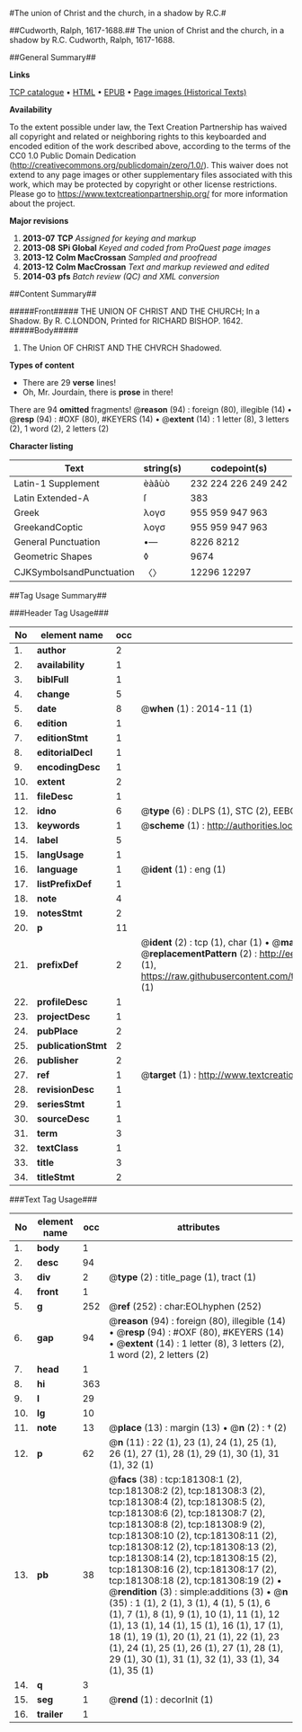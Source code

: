 #The union of Christ and the church, in a shadow by R.C.#

##Cudworth, Ralph, 1617-1688.##
The union of Christ and the church, in a shadow by R.C.
Cudworth, Ralph, 1617-1688.

##General Summary##

**Links**

[TCP catalogue](http://www.ota.ox.ac.uk/tcp/)  • 
[HTML](http://tei.it.ox.ac.uk/tcp/Texts-HTML/free/B20/B20917.html)  • 
[EPUB](http://tei.it.ox.ac.uk/tcp/Texts-EPUB/free/B20/B20917.epub) • 
[Page images (Historical Texts)](https://historicaltexts.jisc.ac.uk/eebo-12743611e)

**Availability**

To the extent possible under law, the Text Creation Partnership has waived all copyright and related or neighboring rights to this keyboarded and encoded edition of the work described above, according to the terms of the CC0 1.0 Public Domain Dedication (http://creativecommons.org/publicdomain/zero/1.0/). This waiver does not extend to any page images or other supplementary files associated with this work, which may be protected by copyright or other license restrictions. Please go to https://www.textcreationpartnership.org/ for more information about the project.

**Major revisions**

1. __2013-07__ __TCP__ *Assigned for keying and markup*
1. __2013-08__ __SPi Global__ *Keyed and coded from ProQuest page images*
1. __2013-12__ __Colm MacCrossan__ *Sampled and proofread*
1. __2013-12__ __Colm MacCrossan__ *Text and markup reviewed and edited*
1. __2014-03__ __pfs__ *Batch review (QC) and XML conversion*

##Content Summary##

#####Front#####
THE UNION OF CHRIST AND THE CHURCH; In a Shadow. By R. C.LONDON, Printed for RICHARD BISHOP. 1642.
#####Body#####

1. The Union OF CHRIST AND THE CHVRCH Shadowed.

**Types of content**

  * There are 29 **verse** lines!
  * Oh, Mr. Jourdain, there is **prose** in there!

There are 94 **omitted** fragments! 
 @__reason__ (94) : foreign (80), illegible (14)  •  @__resp__ (94) : #OXF (80), #KEYERS (14)  •  @__extent__ (14) : 1 letter (8), 3 letters (2), 1 word (2), 2 letters (2)

**Character listing**


|Text|string(s)|codepoint(s)|
|---|---|---|
|Latin-1 Supplement|èàâùò|232 224 226 249 242|
|Latin Extended-A|ſ|383|
|Greek|λογσ|955 959 947 963|
|GreekandCoptic|λογσ|955 959 947 963|
|General Punctuation|•—|8226 8212|
|Geometric Shapes|◊|9674|
|CJKSymbolsandPunctuation|〈〉|12296 12297|

##Tag Usage Summary##

###Header Tag Usage###

|No|element name|occ|attributes|
|---|---|---|---|
|1.|__author__|2||
|2.|__availability__|1||
|3.|__biblFull__|1||
|4.|__change__|5||
|5.|__date__|8| @__when__ (1) : 2014-11 (1)|
|6.|__edition__|1||
|7.|__editionStmt__|1||
|8.|__editorialDecl__|1||
|9.|__encodingDesc__|1||
|10.|__extent__|2||
|11.|__fileDesc__|1||
|12.|__idno__|6| @__type__ (6) : DLPS (1), STC (2), EEBO-CITATION (1), OCLC (1), VID (1)|
|13.|__keywords__|1| @__scheme__ (1) : http://authorities.loc.gov/ (1)|
|14.|__label__|5||
|15.|__langUsage__|1||
|16.|__language__|1| @__ident__ (1) : eng (1)|
|17.|__listPrefixDef__|1||
|18.|__note__|4||
|19.|__notesStmt__|2||
|20.|__p__|11||
|21.|__prefixDef__|2| @__ident__ (2) : tcp (1), char (1)  •  @__matchPattern__ (2) : ([0-9\-]+):([0-9IVX]+) (1), (.+) (1)  •  @__replacementPattern__ (2) : http://eebo.chadwyck.com/downloadtiff?vid=$1&page=$2 (1), https://raw.githubusercontent.com/textcreationpartnership/Texts/master/tcpchars.xml#$1 (1)|
|22.|__profileDesc__|1||
|23.|__projectDesc__|1||
|24.|__pubPlace__|2||
|25.|__publicationStmt__|2||
|26.|__publisher__|2||
|27.|__ref__|1| @__target__ (1) : http://www.textcreationpartnership.org/docs/. (1)|
|28.|__revisionDesc__|1||
|29.|__seriesStmt__|1||
|30.|__sourceDesc__|1||
|31.|__term__|3||
|32.|__textClass__|1||
|33.|__title__|3||
|34.|__titleStmt__|2||


###Text Tag Usage###

|No|element name|occ|attributes|
|---|---|---|---|
|1.|__body__|1||
|2.|__desc__|94||
|3.|__div__|2| @__type__ (2) : title_page (1), tract (1)|
|4.|__front__|1||
|5.|__g__|252| @__ref__ (252) : char:EOLhyphen (252)|
|6.|__gap__|94| @__reason__ (94) : foreign (80), illegible (14)  •  @__resp__ (94) : #OXF (80), #KEYERS (14)  •  @__extent__ (14) : 1 letter (8), 3 letters (2), 1 word (2), 2 letters (2)|
|7.|__head__|1||
|8.|__hi__|363||
|9.|__l__|29||
|10.|__lg__|10||
|11.|__note__|13| @__place__ (13) : margin (13)  •  @__n__ (2) : † (2)|
|12.|__p__|62| @__n__ (11) : 22 (1), 23 (1), 24 (1), 25 (1), 26 (1), 27 (1), 28 (1), 29 (1), 30 (1), 31 (1), 32 (1)|
|13.|__pb__|38| @__facs__ (38) : tcp:181308:1 (2), tcp:181308:2 (2), tcp:181308:3 (2), tcp:181308:4 (2), tcp:181308:5 (2), tcp:181308:6 (2), tcp:181308:7 (2), tcp:181308:8 (2), tcp:181308:9 (2), tcp:181308:10 (2), tcp:181308:11 (2), tcp:181308:12 (2), tcp:181308:13 (2), tcp:181308:14 (2), tcp:181308:15 (2), tcp:181308:16 (2), tcp:181308:17 (2), tcp:181308:18 (2), tcp:181308:19 (2)  •  @__rendition__ (3) : simple:additions (3)  •  @__n__ (35) : 1 (1), 2 (1), 3 (1), 4 (1), 5 (1), 6 (1), 7 (1), 8 (1), 9 (1), 10 (1), 11 (1), 12 (1), 13 (1), 14 (1), 15 (1), 16 (1), 17 (1), 18 (1), 19 (1), 20 (1), 21 (1), 22 (1), 23 (1), 24 (1), 25 (1), 26 (1), 27 (1), 28 (1), 29 (1), 30 (1), 31 (1), 32 (1), 33 (1), 34 (1), 35 (1)|
|14.|__q__|3||
|15.|__seg__|1| @__rend__ (1) : decorInit (1)|
|16.|__trailer__|1||
